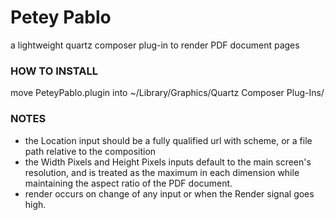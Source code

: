 
# Petey Pablo
a lightweight quartz composer plug-in to render PDF document pages

### HOW TO INSTALL
move PeteyPablo.plugin into ~/Library/Graphics/Quartz Composer Plug-Ins/

### NOTES
* the Location input should be a fully qualified url with scheme, or a file path relative to the composition
* the Width Pixels and Height Pixels inputs default to the main screen's resolution, and is treated as the maximum in each dimension while maintaining the aspect ratio of the PDF document.
* render occurs on change of any input or when the Render signal goes high.
